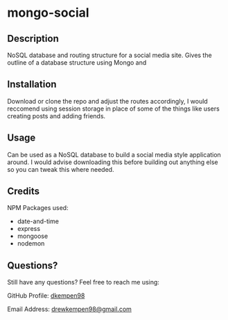 # mongo-social

## Description

NoSQL database and routing structure for a social media site. Gives the outline of a database structure using Mongo and 

## Installation

Download or clone the repo and adjust the routes accordingly, I would reccomend using session storage in place of some of the things like users creating posts and adding friends.

## Usage

Can be used as a NoSQL database to build a social media style application around. I would advise downloading this before building out anything else so you can tweak this where needed.

## Credits

NPM Packages used:
 - date-and-time
 - express
 - mongoose
 - nodemon
 
## Questions?

Still have any questions? Feel free to reach me using:

GitHub Profile: [dkempen98](github.com/dkempen98)

Email Address: drewkempen98@gmail.com
